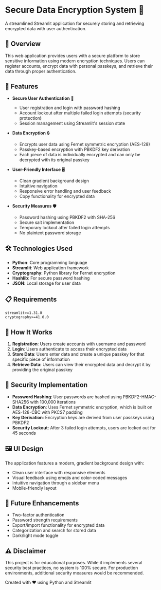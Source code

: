 # Secure Data Encryption System 🔐

A streamlined Streamlit application for securely storing and retrieving encrypted data with user authentication.

## 📑 Overview

This web application provides users with a secure platform to store sensitive information using modern encryption techniques. Users can register accounts, encrypt data with personal passkeys, and retrieve their data through proper authentication.

## 🌟 Features

- **Secure User Authentication** 👤
  - User registration and login with password hashing
  - Account lockout after multiple failed login attempts (security protection)
  - Session management using Streamlit's session state

- **Data Encryption** 🔒
  - Encrypts user data using Fernet symmetric encryption (AES-128)
  - Passkey-based encryption with PBKDF2 key derivation
  - Each piece of data is individually encrypted and can only be decrypted with its original passkey

- **User-Friendly Interface** 🖥️
  - Clean gradient background design
  - Intuitive navigation
  - Responsive error handling and user feedback
  - Copy functionality for encrypted data

- **Security Measures** 🛡️
  - Password hashing using PBKDF2 with SHA-256
  - Secure salt implementation
  - Temporary lockout after failed login attempts
  - No plaintext password storage

## 🛠️ Technologies Used

- **Python**: Core programming language
- **Streamlit**: Web application framework
- **Cryptography**: Python library for Fernet encryption
- **Hashlib**: For secure password hashing
- **JSON**: Local storage for user data

## 📋 Requirements

```
streamlit>=1.31.0
cryptography>=41.0.0
```

## 🔧 How It Works

1. **Registration**: Users create accounts with username and password
2. **Login**: Users authenticate to access their encrypted data
3. **Store Data**: Users enter data and create a unique passkey for that specific piece of information
4. **Retrieve Data**: Users can view their encrypted data and decrypt it by providing the original passkey

## 🔐 Security Implementation

- **Password Hashing**: User passwords are hashed using PBKDF2-HMAC-SHA256 with 100,000 iterations
- **Data Encryption**: Uses Fernet symmetric encryption, which is built on AES-128-CBC with PKCS7 padding
- **Key Derivation**: Encryption keys are derived from user passkeys using PBKDF2
- **Security Lockout**: After 3 failed login attempts, users are locked out for 45 seconds

## 🖼️ UI Design

The application features a modern, gradient background design with:
- Clean user interface with responsive elements
- Visual feedback using emojis and color-coded messages
- Intuitive navigation through a sidebar menu
- Mobile-friendly layout

## 🚀 Future Enhancements

- Two-factor authentication
- Password strength requirements
- Export/import functionality for encrypted data
- Categorization and search for stored data
- Dark/light mode toggle

## ⚠️ Disclaimer

This project is for educational purposes. While it implements several security best practices, no system is 100% secure. For production environments, additional security measures would be recommended.



Created with ❤️ using Python and Streamlit
